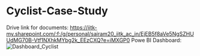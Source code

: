 # Cyclist-Case-Study
Drive link for documents: 
https://iitk-my.sharepoint.com/:f:/g/personal/sairam20_iitk_ac_in/EjEB5f8aVe5NgSZHUUdMG70B-Vtf1NXhkMYbg2k_EEzCXQ?e=iMXGP0
Powe BI Dashboard:
![Dashboard_Cyclist](https://github.com/K-Sairam/Cyclist-Case-Study/assets/75962509/10f34d37-80de-4215-9bdd-baeb8cfa2556)
